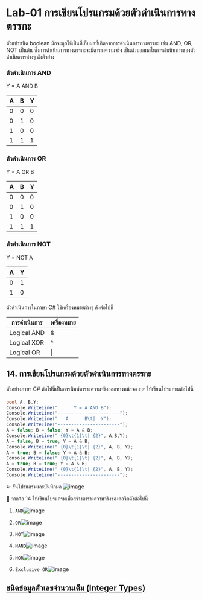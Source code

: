 # Lab-01 การเขียนโปรแกรมด้วยตัวดำเนินการทางตรรกะ

ตัวแปรชนิด boolean มักจะถูกใช้เป็นที่เก็บผลที่เกิดจากการดำเนินการทางตรรกะ เช่น AND, OR, NOT เป็นต้น ซึ่งการดำเนินการทางตรรกะจะมีตารางความจริง เป็นตัวบอกผลในการดำเนินการของตัวดำเนินการต่างๆ ดังตัวย่าง

### ตัวดำเนินการ AND

Y = A AND B

| A | B | Y |
|---|---|---|
| 0 | 0 | 0 |
| 0 | 1 | 0 |
| 1 | 0 | 0 |
| 1 | 1 | 1 |

### ตัวดำเนินการ OR

Y = A OR B

| A | B | Y |
|---|---|---|
| 0 | 0 | 0 |
| 0 | 1 | 0 |
| 1 | 0 | 0 |
| 1 | 1 | 1 |

### ตัวดำเนินการ NOT

Y = NOT A

| A | Y |
|--|--|
| 0 | 1 |
| 1 | 0 |

ตัวดำเนินการในภาษา C#
ใช้เครื่องหมายต่างๆ ดังต่อไปนี้

| การดำเนินการ | เครื่องหมาย |
|------------|-----------|
| Logical AND | & |
| Logical XOR | ^ |
| Logical OR | \| |

## 14. การเขียนโปรแกรมด้วยตัวดำเนินการทางตรรกะ

ตัวอย่างภาษา C# ต่อไปนี้เป็นการพิมพ์ตารางความจริงออกทางหน้าจอ
👉 ให้เขียนโปรแกรมต่อไปนี้

```csharp
bool A, B,Y;
Console.WriteLine("      Y = A AND B");
Console.WriteLine("-----------------------");
Console.WriteLine("   A      B\t|  Y");
Console.WriteLine("-----------------------");
A = false; B = false; Y = A & B;
Console.WriteLine(" {0}\t{1}\t| {2}", A,B,Y);
A = false; B = true; Y = A & B;
Console.WriteLine(" {0}\t{1}\t| {2}", A, B, Y);
A = true; B = false; Y = A & B;
Console.WriteLine(" {0}\t{1}\t| {2}", A, B, Y);
A = true; B = true; Y = A & B;
Console.WriteLine(" {0}\t{1}\t| {2}", A, B, Y);
Console.WriteLine("-----------------------");
```

➢ รันโปรแกรมและบันทึกผล
![image](https://user-images.githubusercontent.com/115066359/232098490-23a1a67a-e803-44c6-9f15-82a27c3f64e3.png)

 
👷 จากจ้อ 14 ให้เขียนโปรแกรมเพื่อสร้างตารางความจริงของลอจิกดังต่อไปนี้

1. `AND`![image](https://user-images.githubusercontent.com/115066359/232098633-1f33f805-5ad4-4d5b-be14-9c22fd9dbcad.png)

2. `OR`![image](https://user-images.githubusercontent.com/115066359/232099131-3bcaf766-bd25-43d0-a158-b606e3a4d6f5.png)

3. `NOT`![image](https://user-images.githubusercontent.com/115066359/232100036-783ca64a-fb92-4dd2-a36a-aeabb5dcfb4a.png)

4. `NAND`![image](https://user-images.githubusercontent.com/115066359/232100668-a906ccd0-dbda-44f4-9a3b-e8b93a02367c.png)

5. `NOR`![image](https://user-images.githubusercontent.com/115066359/232100804-331bd783-f5ba-45d4-b721-6254d95b0cb5.png)

6. `Exclusive OR`![image](https://user-images.githubusercontent.com/115066359/232101227-c5e5f1b9-f7c1-42d8-9efb-e4556142c631.png)



## [ชนิดข้อมูลตัวเลขจำนวนเต็ม (Integer Types)](./Lab-01-part-15.md)
